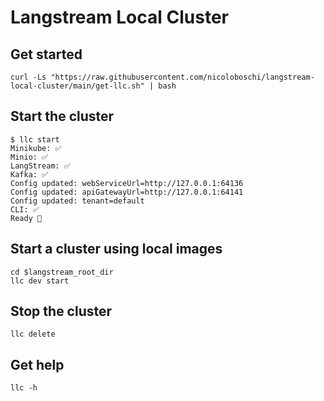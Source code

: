 # Langstream Local Cluster

## Get started

```
curl -Ls "https://raw.githubusercontent.com/nicoloboschi/langstream-local-cluster/main/get-llc.sh" | bash
```

## Start the cluster

```
$ llc start
Minikube: ✅
Minio: ✅
LangStream: ✅
Kafka: ✅
Config updated: webServiceUrl=http://127.0.0.1:64136
Config updated: apiGatewayUrl=http://127.0.0.1:64141
Config updated: tenant=default
CLI: ✅
Ready 🚀
```

## Start a cluster using local images

```
cd $langstream_root_dir
llc dev start
```

## Stop the cluster

```
llc delete
```

## Get help

```
llc -h
```
